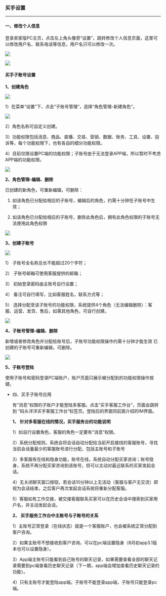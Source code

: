 ### 买手设置

---


#### 一、修改个人信息

登录卖家版PC主页，点击左上角头像旁“设置”，跳转修改个人信息页面，这里可以修改用户名、联系电话等信息，用户名只可以修改一次。

![](/seller-platform/images/xggrxx_1.png)

![](/seller-platform/images/xggrxx_2.png)


#### 买手子账号设置

**1、创建角色**

![](/seller-platform/images/subaccount_6.png)

1）在菜单“设置”下，点击“子账号管理”，选择“角色管理-新建角色”。

![](/seller-platform/images/subaccount_7.png)

2）角色名称可自定义创建。

3）功能权限包括消息、商品、直播、交易、营销、数据、账务、工具、设置、投诉等，每个功能权限下，也有各自的细分功能权限。

4）目前仅限设置PC端的功能权限；子账号由于无法登录APP端，所以暂时不考虑APP端的功能权限。

![](/seller-platform/images/subaccount_8.png)

**2、角色管理-编辑、删除**

已创建的新角色，可重新编辑，可删除：

1. 如该角色已分配给相应的子账号，编辑后的角色，约需十分钟在子账号中生效；

2. 如该角色已分配给相应的子账号，删除此角色后，拥有此角色权限的子账号无法使用此角色权限

![](/seller-platform/images/subaccount_9.png)

**3、创建子账号**

![](/seller-platform/images/subaccount_10.png)

1） 子账号全名称总长不能超过20个字符；

2） 子账号邮箱可使用客服提供的邮箱；

3） 初始登录密码由主账号自行设置；

4） 备注可自行填写，比如客服姓名，联系方式等；

5） 选择分配至该子账号的功能权限，系统提供4个角色（无法编辑删除）：客服、运营、发货、售后，如需其他角色，可自行创建。

![](/seller-platform/images/subaccount_11.png)

**4、子账号管理-编辑、删除**

新增或者修改角色并分配给账号后，子账号功能权限操作约需十分钟才能生效 已创建的子账号可重新编辑，可删除。

![](/seller-platform/images/subaccount_12.png)

**5、子账号登陆**

使用子账号和密码登录PC端账户，账户页面只展示被分配到的功能权限操作按键。

* 四、买手子账号应用

  有“消息”权限的子账户才能登陆多客服。点击“买手客服工作台”，页面会跳转到 “码头洋洋买手客服工作台”标签页。登陆后的界面同前面介绍的IM界面。

  **1、 针对多客服在线的情况，买手服务台的功能说明**

  1）如自行设置角色，客服的角色一定要有“消息”权限。

  2）系统分配规则，系统会将会话自动分配给当前开启接线的客服账号，寻找当前会话量最少的客服账号进行分配，包括主账号和子账号

  3）多客服有在线和隐身功能，账号在线，系统自动分配买家咨询；账号隐身，系统不再分配买家咨询到该账号，但可以主动对最近联系的买家发起会话。

  4）无关闭聊天窗口按钮，若会话10分钟以上无活动（客服与客户无交流）即视为会话结束，之后客户再次发起会话系统将重新分配客服。

  5）客服如有工作交接，被交接客服联系买家可以在历史会话中搜索到买家用户名，并主动发起会话。

  **2、 买手服务工作台中主账号与子账号的关系**

  1）主账号正常登录（在线状态）就是一个客服账户，也会被系统正常分配到客户咨询。

  2）如果主账号不想接收到客户咨询，可以在pc端设置隐身（8月初app3.1版本也可以设置隐身）。

  3）App端主账号只能看到自己账号的聊天记录，如果需要查看全部的聊天记录需要到pc端查看历史聊天记录（下一期，app端会增加查看历史聊天记录的功能）。

  4）只有主账号才能登陆app端，子账号不能登录app端，子账号只能登录pc端。







